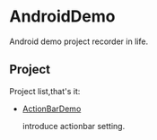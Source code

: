 # AndroidDemo
Android demo project recorder in life.


## Project
Project list,that's it:

- [ActionBarDemo](https://github.com/fishly/AndroidDemo/tree/master/ActionBarDemo)
  
  introduce actionbar setting.

